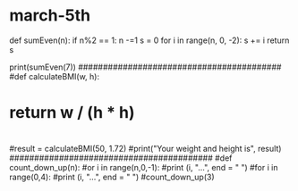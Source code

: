 # march-5th
def sumEven(n):
    if n%2 == 1:
        n -=1
    s = 0
    for i in range(n, 0, -2):
        s += i
    return s
   
   
print(sumEven(7))
#########################################
#def calculateBMI(w, h):
#    return w / (h * h)
#
#result = calculateBMI(50, 1.72)
#print("Your weight and height is", result)
#########################################
#def count_down_up(n):
    #or i in range(n,0,-1):
        #print (i, "...", end =  " ")
    #for i in range(0,4):
        #print (i, "...", end =  " ")
#count_down_up(3)
